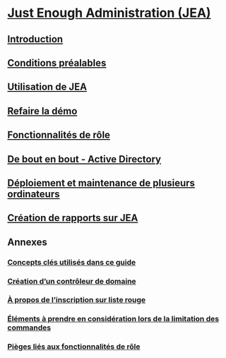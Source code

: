 # [Just Enough Administration (JEA)](README.md)
##  [Introduction](introduction.md)
##  [Conditions préalables](prerequisites.md)
##  [Utilisation de JEA](using-jea.md)
##  [Refaire la démo](remake-the-demo-endpoint.md)
##  [Fonctionnalités de rôle](role-capabilities.md)
##  [De bout en bout - Active Directory](end-to-end---active-directory.md)
##  [Déploiement et maintenance de plusieurs ordinateurs](multi-machine-deployment-and-maintenance.md)
##  [Création de rapports sur JEA](reporting-on-jea.md)
##  Annexes
###  [Concepts clés utilisés dans ce guide](key-concepts-used-throughout-this-guide.md)  
###  [Création d’un contrôleur de domaine](creating-a-domain-controller.md)  
###  [À propos de l’inscription sur liste rouge](on-blacklisting.md)  
###  [Éléments à prendre en considération lors de la limitation des commandes](considerations-when-limiting-commands.md)  
###  [Pièges liés aux fonctionnalités de rôle](common-role-capability-pitfalls.md)
